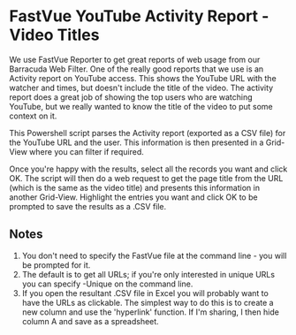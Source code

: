 # FastVue YouTube Activity Report - Video Titles

We use FastVue Reporter to get great reports of web usage from our Barracuda Web Filter. One of the really good reports that we use is an Activity report on YouTube access. This shows the YouTube URL with the watcher and times, but doesn't include the title of the video. The activity report does a great job of showing the top users who are watching YouTube, but we really wanted to know the title of the video to put some context on it.

This Powershell script parses the Activity report (exported as a CSV file) for the YouTube URL and the user. This information is then presented in a Grid-View where you can filter if required.

Once you're happy with the results, select all the records you want and click OK. The script will then do a web request to get the page title from the URL (which is the same as the video title) and presents this information in another Grid-View. Highlight the entries you want and click OK to be prompted to save the results as a .CSV file.

## Notes
1. You don't need to specify the FastVue file at the command line - you will be prompted for it.
2. The default is to get all URLs; if you're only interested in unique URLs you can specify -Unique on the command line.
3. If you open the resultant .CSV file in Excel you will probably want to have the URLs as clickable. The simplest way to do this is to create a new column and use the 'hyperlink' function. If I'm sharing, I then hide column A and save as a spreadsheet.

